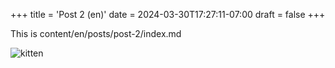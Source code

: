 +++
title = 'Post 2 (en)'
date = 2024-03-30T17:27:11-07:00
draft = false
+++

This is content/en/posts/post-2/index.md

![kitten](a.jpg)
